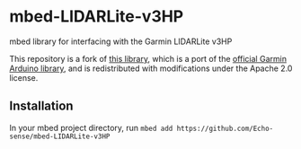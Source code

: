 # mbed-LIDARLite-v3HP
mbed library for interfacing with the Garmin LIDARLite v3HP

This repository is a fork of [this library](https://os.mbed.com/teams/altb_pmic/code/LIDARLite_v3HP/),
which is a port of the [official Garmin Arduino library](https://github.com/garmin/LIDARLite_Arduino_Library), 
and is redistributed with modifications under the Apache 2.0 license.

## Installation
In your mbed project directory, run `mbed add https://github.com/Echo-sense/mbed-LIDARLite-v3HP`
